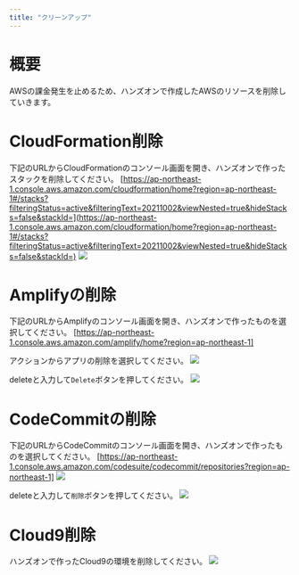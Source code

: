 ```yaml
---
title: "クリーンアップ"
---
```


# 概要
AWSの課金発生を止めるため、ハンズオンで作成したAWSのリソースを削除していきます。

# CloudFormation削除
下記のURLからCloudFormationのコンソール画面を開き、ハンズオンで作ったスタックを削除してください。
[https://ap-northeast-1.console.aws.amazon.com/cloudformation/home?region=ap-northeast-1#/stacks?filteringStatus=active&filteringText=20211002&viewNested=true&hideStacks=false&stackId=](https://ap-northeast-1.console.aws.amazon.com/cloudformation/home?region=ap-northeast-1#/stacks?filteringStatus=active&filteringText=20211002&viewNested=true&hideStacks=false&stackId=)
![](https://storage.googleapis.com/zenn-user-upload/563a98ae270fe4fab9b7dbd0.png)

# Amplifyの削除
下記のURLからAmplifyのコンソール画面を開き、ハンズオンで作ったものを選択してください。
[https://ap-northeast-1.console.aws.amazon.com/amplify/home?region=ap-northeast-1]

アクションからアプリの削除を選択してください。
![](https://storage.googleapis.com/zenn-user-upload/7a3fa8da800d5c732adaab7b.png)

deleteと入力して`Delete`ボタンを押してください。
![](https://storage.googleapis.com/zenn-user-upload/a3832d5a36f65c43e508e2cf.png)

# CodeCommitの削除
下記のURLからCodeCommitのコンソール画面を開き、ハンズオンで作ったものを選択してください。
[https://ap-northeast-1.console.aws.amazon.com/codesuite/codecommit/repositories?region=ap-northeast-1]
![](https://storage.googleapis.com/zenn-user-upload/013880778ccfb95373f1aa21.png)

deleteと入力して`削除`ボタンを押してください。
![](https://storage.googleapis.com/zenn-user-upload/77d41055252e31a1a595f3a4.png)

# Cloud9削除
ハンズオンで作ったCloud9の環境を削除してください。
![](https://storage.googleapis.com/zenn-user-upload/f6wgjh7jaeptqwq2hna2kxpyg0lr)

